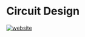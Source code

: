 # Circuit Design
[![website](https://github.takahashi65.info/lib_badge/website-up.svg)](https://github.com/Suzhou65/Suzhou65.github.io/tree/master/lib_circuit)